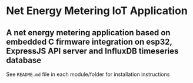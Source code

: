 # Net Energy Metering IoT Application
## A net energy metering application based on embedded C firmware integration on esp32, ExpressJS API server and InfluxDB timeseries database
See `README.md` file in each module/folder for installation instructions
